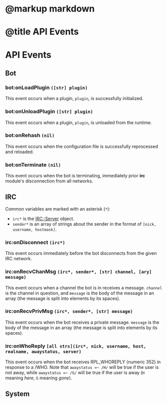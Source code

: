 # @markup markdown
# @title API Events

API Events
==========

## Bot

### bot:onLoadPlugin `([str] plugin)`

This event occurs when a plugin, `plugin`, is successfully initialized.

### bot:onUnloadPlugin `([str] plugin)`

This event occurs when a plugin, `plugin`, is unloaded from the runtime.

### bot:onRehash `(nil)`

This event occurs when the configuration file is successfully reprocessed and reloaded.

### bot:onTerminate `(nil)`

This event occurs when the bot is terminating, immediately prior **irc** module's disconnection from all networks.

## IRC

Common variables are marked with an asterisk (`*`):
* `irc*` is the [IRC::Server](https://github.com/noxgirl/Auto/wiki/API-Events) object.
* `sender*` is an array of strings about the sender in the format of `[nick, username, hostmask]`.

### irc:onDisconnect `(irc*)`

This event occurs immediately before the bot disconnects from the given IRC network.

### irc:onRecvChanMsg `(irc*, sender*, [str] channel, [ary] message)`

This event occurs when a channel the bot is in receives a message. `channel` is the channel in question, and `message` is the body of the message in an array (the message is split into elements by its spaces).

### irc:onRecvPrivMsg `(irc*, sender*, [str] message)`

This event occurs when the bot receives a private message. `message` is the body of the message in an array (the message is split into elements by its spaces).

### irc:onWhoReply `[all strs](irc*, nick, username, host, realname, awaystatus, server)`

This event occurs when the bot receives RPL_WHOREPLY (numeric 352) in response to a /WHO. Note that `awaystatus =~ /H/` will be true if the user is not away, while `awaystatus =~ /G/` will be true if the user is away (`H` meaning _here_, `G` meaning _gone_).

## System

